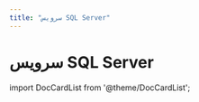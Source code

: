 ```yaml
---
title: "سرویس SQL Server"
---
```

# سرویس SQL Server

import DocCardList from '@theme/DocCardList';

<DocCardList />